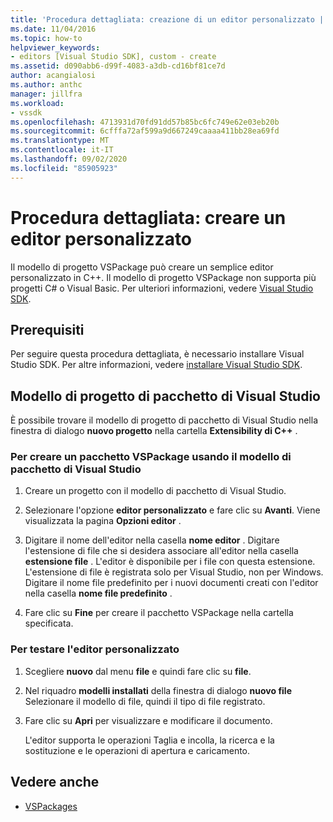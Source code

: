 ```yaml
---
title: 'Procedura dettagliata: creazione di un editor personalizzato | Microsoft Docs'
ms.date: 11/04/2016
ms.topic: how-to
helpviewer_keywords:
- editors [Visual Studio SDK], custom - create
ms.assetid: d090abb6-d99f-4083-a3db-cd16bf81ce7d
author: acangialosi
ms.author: anthc
manager: jillfra
ms.workload:
- vssdk
ms.openlocfilehash: 4713931d70fd91dd57b85bc6fc749e62e03eb20b
ms.sourcegitcommit: 6cfffa72af599a9d667249caaaa411bb28ea69fd
ms.translationtype: MT
ms.contentlocale: it-IT
ms.lasthandoff: 09/02/2020
ms.locfileid: "85905923"
---
```

# <a name="walkthrough-create-a-custom-editor"></a>Procedura dettagliata: creare un editor personalizzato
Il modello di progetto VSPackage può creare un semplice editor personalizzato in C++. Il modello di progetto VSPackage non supporta più progetti C# o Visual Basic. Per ulteriori informazioni, vedere [Visual Studio SDK](../extensibility/visual-studio-sdk.md).

## <a name="prerequisites"></a>Prerequisiti
 Per seguire questa procedura dettagliata, è necessario installare Visual Studio SDK. Per altre informazioni, vedere [installare Visual Studio SDK](../extensibility/installing-the-visual-studio-sdk.md).

## <a name="the-visual-studio-package-project-template"></a>Modello di progetto di pacchetto di Visual Studio
 È possibile trovare il modello di progetto di pacchetto di Visual Studio nella finestra di dialogo **nuovo progetto** nella cartella **Extensibility di C++** .

### <a name="to-create-a-vspackage-using-the-visual-studio-package-template"></a>Per creare un pacchetto VSPackage usando il modello di pacchetto di Visual Studio

1. Creare un progetto con il modello di pacchetto di Visual Studio.

2. Selezionare l'opzione **editor personalizzato** e fare clic su **Avanti**. Viene visualizzata la pagina **Opzioni editor** .

3. Digitare il nome dell'editor nella casella **nome editor** . Digitare l'estensione di file che si desidera associare all'editor nella casella **estensione file** . L'editor è disponibile per i file con questa estensione. L'estensione di file è registrata solo per Visual Studio, non per Windows. Digitare il nome file predefinito per i nuovi documenti creati con l'editor nella casella **nome file predefinito** .

4. Fare clic su **Fine** per creare il pacchetto VSPackage nella cartella specificata.

### <a name="to-test-your-custom-editor"></a>Per testare l'editor personalizzato

1. Scegliere **nuovo** dal menu **file** e quindi fare clic su **file**.

2. Nel riquadro **modelli installati** della finestra di dialogo **nuovo file** Selezionare il modello di file, quindi il tipo di file registrato.

3. Fare clic su **Apri** per visualizzare e modificare il documento.

     L'editor supporta le operazioni Taglia e incolla, la ricerca e la sostituzione e le operazioni di apertura e caricamento.

## <a name="see-also"></a>Vedere anche
- [VSPackages](../extensibility/internals/vspackages.md)
